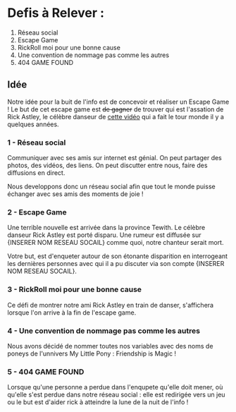 # Defis à Relever :

1. Réseau social
2. Escape Game
3. RickRoll moi pour une bonne cause
4. Une convention de nommage pas comme les autres
5. 404 GAME FOUND


## Idée


Notre idée pour la buit de l'info est de concevoir et réaliser un Escape Game !
Le but de cet escape game est ~~de gagner~~ de trouver qui est l'assation de Rick Astley, le célèbre danseur de [cette vidéo](https://www.youtube.com/watch?v=dQw4w9WgXcQ) qui a fait le tour monde il y a quelques années.


### 1 - Réseau social

Communiquer avec ses amis sur internet est génial. On peut partager des photos, des vidéos, des liens. On peut discutter entre nous, faire des diffusions en direct.

Nous developpons donc un réseau social afin que tout le monde puisse échanger avec ses amis des moments de joie !

### 2 - Escape Game

Une terrible nouvelle est arrivée dans la province Tewith. Le célèbre danseur Rick Astley est porté disparu. Une rumeur est diffusée sur {INSERER NOM RESEAU SOCAIL} comme quoi, notre chanteur serait mort.

Votre but, est d'enqueter autour de son étonante disparition en interrogeant les dernières personnes avec qui il a pu discuter via son compte {INSERER NOM RESEAU SOCAIL}.

### 3 - RickRoll moi pour une bonne cause

Ce défi de montrer notre ami Rick Astley en train de danser, s'affichera lorsque l'on arrive à la fin de l'escape game.

### 4 - Une convention de nommage pas comme les autres

Nous avons décidé de nommer toutes nos variables avec des noms de poneys de l'unnivers My Little Pony : Friendship is Magic !

### 5 - 404 GAME FOUND

Lorsque qu'une personne a perdue dans l'enqupete qu'elle doit mener, où qu'elle s'est perdue dans notre réseau social : elle est redirigée vers un jeu ou le but est d'aider rick à atteindre la lune de la nuit de l'info !



